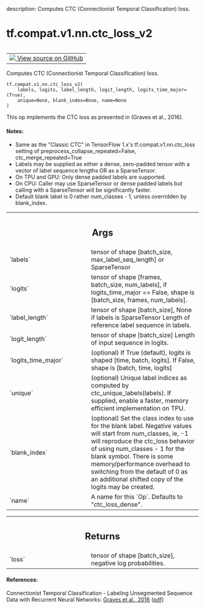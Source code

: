 description: Computes CTC (Connectionist Temporal Classification) loss.

<div itemscope itemtype="http://developers.google.com/ReferenceObject">
<meta itemprop="name" content="tf.compat.v1.nn.ctc_loss_v2" />
<meta itemprop="path" content="Stable" />
</div>

# tf.compat.v1.nn.ctc_loss_v2

<!-- Insert buttons and diff -->

<table class="tfo-notebook-buttons tfo-api nocontent" align="left">
<td>
  <a target="_blank" href="https://github.com/tensorflow/tensorflow/blob/r2.2/tensorflow/python/ops/ctc_ops.py#L733-L824">
    <img src="https://www.tensorflow.org/images/GitHub-Mark-32px.png" />
    View source on GitHub
  </a>
</td>
</table>



Computes CTC (Connectionist Temporal Classification) loss.

<pre class="devsite-click-to-copy prettyprint lang-py tfo-signature-link">
<code>tf.compat.v1.nn.ctc_loss_v2(
    labels, logits, label_length, logit_length, logits_time_major=(True),
    unique=None, blank_index=None, name=None
)
</code></pre>



<!-- Placeholder for "Used in" -->

This op implements the CTC loss as presented in (Graves et al., 2016).

#### Notes:



- Same as the "Classic CTC" in TensorFlow 1.x's tf.compat.v1.nn.ctc_loss
  setting of preprocess_collapse_repeated=False, ctc_merge_repeated=True
- Labels may be supplied as either a dense, zero-padded tensor with a
  vector of label sequence lengths OR as a SparseTensor.
- On TPU and GPU: Only dense padded labels are supported.
- On CPU: Caller may use SparseTensor or dense padded labels but calling with
  a SparseTensor will be significantly faster.
- Default blank label is 0 rather num_classes - 1, unless overridden by
  blank_index.

<!-- Tabular view -->
 <table class="responsive fixed orange">
<colgroup><col width="214px"><col></colgroup>
<tr><th colspan="2"><h2 class="add-link">Args</h2></th></tr>

<tr>
<td>
`labels`
</td>
<td>
tensor of shape [batch_size, max_label_seq_length] or SparseTensor
</td>
</tr><tr>
<td>
`logits`
</td>
<td>
tensor of shape [frames, batch_size, num_labels], if
logits_time_major == False, shape is [batch_size, frames, num_labels].
</td>
</tr><tr>
<td>
`label_length`
</td>
<td>
tensor of shape [batch_size], None if labels is SparseTensor
Length of reference label sequence in labels.
</td>
</tr><tr>
<td>
`logit_length`
</td>
<td>
tensor of shape [batch_size] Length of input sequence in
logits.
</td>
</tr><tr>
<td>
`logits_time_major`
</td>
<td>
(optional) If True (default), logits is shaped [time,
batch, logits]. If False, shape is [batch, time, logits]
</td>
</tr><tr>
<td>
`unique`
</td>
<td>
(optional) Unique label indices as computed by
ctc_unique_labels(labels).  If supplied, enable a faster, memory efficient
implementation on TPU.
</td>
</tr><tr>
<td>
`blank_index`
</td>
<td>
(optional) Set the class index to use for the blank label.
Negative values will start from num_classes, ie, -1 will reproduce the
ctc_loss behavior of using num_classes - 1 for the blank symbol. There is
some memory/performance overhead to switching from the default of 0 as an
additional shifted copy of the logits may be created.
</td>
</tr><tr>
<td>
`name`
</td>
<td>
A name for this `Op`. Defaults to "ctc_loss_dense".
</td>
</tr>
</table>



<!-- Tabular view -->
 <table class="responsive fixed orange">
<colgroup><col width="214px"><col></colgroup>
<tr><th colspan="2"><h2 class="add-link">Returns</h2></th></tr>

<tr>
<td>
`loss`
</td>
<td>
tensor of shape [batch_size], negative log probabilities.
</td>
</tr>
</table>



#### References:

Connectionist Temporal Classification - Labeling Unsegmented Sequence Data
with Recurrent Neural Networks:
  [Graves et al., 2016](https://dl.acm.org/citation.cfm?id=1143891)
  ([pdf](http://www.cs.toronto.edu/~graves/icml_2006.pdf))
